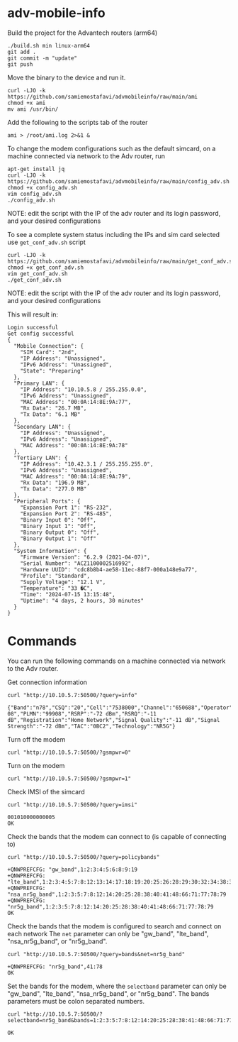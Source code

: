 # adv-mobile-info

Build the project for the Advantech routers (arm64)
```
./build.sh min linux-arm64
git add .
git commit -m "update"
git push
```

Move the binary to the device and run it.
```
curl -LJO -k https://github.com/samiemostafavi/advmobileinfo/raw/main/ami
chmod +x ami
mv ami /usr/bin/
```

Add the following to the scripts tab of the router
```
ami > /root/ami.log 2>&1 &
```

To change the modem configurations such as the default simcard, on a machine connected via network to the Adv router, run
```
apt-get install jq
curl -LJO -k https://github.com/samiemostafavi/advmobileinfo/raw/main/config_adv.sh
chmod +x config_adv.sh
vim config_adv.sh
./config_adv.sh
```
NOTE: edit the script with the IP of the adv router and its login password, and your desired configurations

To see a complete system status including the IPs and sim card selected use `get_conf_adv.sh` script
```
curl -LJO -k https://github.com/samiemostafavi/advmobileinfo/raw/main/get_conf_adv.sh
chmod +x get_conf_adv.sh
vim get_conf_adv.sh
./get_conf_adv.sh
```
NOTE: edit the script with the IP of the adv router and its login password, and your desired configurations

This will result in:
```
Login successful
Get config successful
{
  "Mobile Connection": {
    "SIM Card": "2nd",
    "IP Address": "Unassigned",
    "IPv6 Address": "Unassigned",
    "State": "Preparing"
  },
  "Primary LAN": {
    "IP Address": "10.10.5.8 / 255.255.0.0",
    "IPv6 Address": "Unassigned",
    "MAC Address": "00:0A:14:8E:9A:77",
    "Rx Data": "26.7 MB",
    "Tx Data": "6.1 MB"
  },
  "Secondary LAN": {
    "IP Address": "Unassigned",
    "IPv6 Address": "Unassigned",
    "MAC Address": "00:0A:14:8E:9A:78"
  },
  "Tertiary LAN": {
    "IP Address": "10.42.3.1 / 255.255.255.0",
    "IPv6 Address": "Unassigned",
    "MAC Address": "00:0A:14:8E:9A:79",
    "Rx Data": "196.9 MB",
    "Tx Data": "277.0 MB"
  },
  "Peripheral Ports": {
    "Expansion Port 1": "RS-232",
    "Expansion Port 2": "RS-485",
    "Binary Input 0": "Off",
    "Binary Input 1": "Off",
    "Binary Output 0": "Off",
    "Binary Output 1": "Off"
  },
  "System Information": {
    "Firmware Version": "6.2.9 (2021-04-07)",
    "Serial Number": "ACZ1100002516992",
    "Hardware UUID": "cdc8b8b4-ae58-11ec-88f7-000a148e9a77",
    "Profile": "Standard",
    "Supply Voltage": "12.1 V",
    "Temperature": "33 �C",
    "Time": "2024-07-15 13:15:48",
    "Uptime": "4 days, 2 hours, 30 minutes"
  }
}
```

# Commands

You can run the following commands on a machine connected via network to the Adv router.

Get connection information
```
curl "http://10.10.5.7:50500/?query=info"

{"Band":"n78","CSQ":"20","Cell":"7538000","Channel":"650688","Operator":"999 08","PLMN":"99908","RSRP":"-72 dBm","RSRQ":"-11 dB","Registration":"Home Network","Signal Quality":"-11 dB","Signal Strength":"-72 dBm","TAC":"0BC2","Technology":"NR5G"}
```

Turn off the modem
```
curl "http://10.10.5.7:50500/?gsmpwr=0"
```

Turn on the modem
```
curl "http://10.10.5.7:50500/?gsmpwr=1"
```

Check IMSI of the simcard
```
curl "http://10.10.5.7:50500/?query=imsi"

001010000000005
OK
```


Check the bands that the modem can connect to (is capable of connecting to)
```
curl "http://10.10.5.7:50500/?query=policybands"

+QNWPREFCFG: "gw_band",1:2:3:4:5:6:8:9:19
+QNWPREFCFG: "lte_band",1:2:3:4:5:7:8:12:13:14:17:18:19:20:25:26:28:29:30:32:34:38:39:40:41:42:43:46:48:66:71
+QNWPREFCFG: "nsa_nr5g_band",1:2:3:5:7:8:12:14:20:25:28:38:40:41:48:66:71:77:78:79
+QNWPREFCFG: "nr5g_band",1:2:3:5:7:8:12:14:20:25:28:38:40:41:48:66:71:77:78:79
OK
```

Check the bands that the modem is configured to search and connect on each network
The `net` parameter can only be "gw_band", "lte_band", "nsa_nr5g_band", or "nr5g_band".
```
curl "http://10.10.5.7:50500/?query=bands&net=nr5g_band"

+QNWPREFCFG: "nr5g_band",41:78
OK
```

Set the bands for the modem, where the `selectband` parameter can only be "gw_band", "lte_band", "nsa_nr5g_band", or "nr5g_band".
The bands parameters must be colon separated numbers.
```
curl "http://10.10.5.7:50500/?selectband=nr5g_band&bands=1:2:3:5:7:8:12:14:20:25:28:38:41:48:66:71:77:78:79"

OK
```

